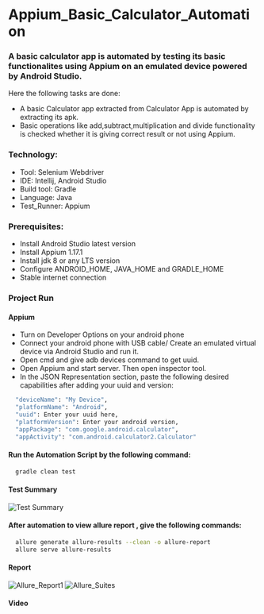 # Appium_Basic_Calculator_Automation

### A basic calculator app is automated by testing its basic functionalites using Appium on an emulated device powered by Android Studio.

Here the following tasks are done:

* A basic Calculator app extracted from Calculator App is automated by extracting its apk.
* Basic operations like add,subtract,multiplication and divide functionality is checked whether it is giving correct result or not using Appium.

### Technology:
* Tool: Selenium Webdriver
* IDE: Intellij, Android Studio
* Build tool: Gradle
* Language: Java
* Test_Runner: Appium

### Prerequisites:
* Install Android Studio latest version
* Install Appium 1.17.1
* Install jdk 8 or any LTS version
* Configure ANDROID_HOME, JAVA_HOME and GRADLE_HOME
* Stable internet connection

### Project Run
#### Appium
* Turn on Developer Options on your android phone
* Connect your android phone with USB cable/ Create an emulated virtual device via Android Studio and run it.
* Open cmd and give adb devices command to get uuid.
* Open Appium and start server. Then open inspector tool.
* In the JSON Representation section, paste the following desired capabilities after adding your uuid and version:


```bash
  "deviceName": "My Device",
  "platformName": "Android",
  "uuid": Enter your uuid here,
  "platformVersion": Enter your android version,
  "appPackage": "com.google.android.calculator",
  "appActivity": "com.android.calculator2.Calculator"
```

#### Run the Automation Script by the following command:
```bash
  gradle clean test
```
#### Test Summary
![Test Summary](https://github.com/AbirHossenMunna/Appium_Basic_Calculator_Automation/assets/59090637/984c0d8a-f926-496c-ab36-e53d21a441c0)

#### After automation to view allure report , give the following commands:
```bash
  allure generate allure-results --clean -o allure-report
  allure serve allure-results
```
#### Report
![Allure_Report1](https://github.com/AbirHossenMunna/Appium_Basic_Calculator_Automation/assets/59090637/1350fe1f-3b79-4f71-9501-331c1f97433e)
![Allure_Suites](https://github.com/AbirHossenMunna/Appium_Basic_Calculator_Automation/assets/59090637/9075ed65-535b-47d6-9441-7bb40c387e91)
#### Video

